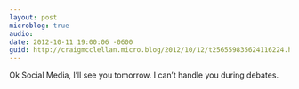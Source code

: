 ```yaml
---
layout: post
microblog: true
audio: 
date: 2012-10-11 19:00:06 -0600
guid: http://craigmcclellan.micro.blog/2012/10/12/t256559835624116224.html
---
```

Ok Social Media, I’ll see you tomorrow. I can’t handle you during debates.
